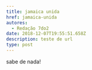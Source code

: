 ```yaml
---
title: jamaica unida
href: jamaica-unida
autores:
  - Redação 7do2
date: 2018-12-07T19:55:51.658Z
description: teste de url
type: post
---
```

sabe de nada!
